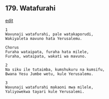 ## 179. Watafurahi
[edit](https://docs.google.com/document/d/1O31lqSldKywG%2D2kIQqAyogwME7ROLFTX/edit?mode=html)




    1
    Wavunaji watafurahi, pale watakaporudi,
    Wakiyaleta mavuno hata Yerusalemu.

    Chorus
    Furaha wataipata, furaha hata milele,
    Furaha, wataipata, wakati wa mavuno.

    2
    Na siku ile tutaimba, kumshukuru na kumsifu,
    Bwana Yesu Jumbe wetu, kule Yerusalemu.

    3
    Wavunaji watafurahi makaoni mwa milele,
    Yaliyowekwa tayari kule Yerusalemi.


